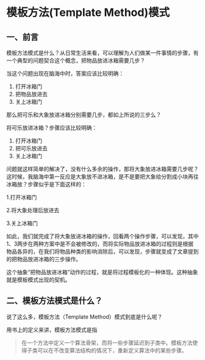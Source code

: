 # 模板方法(Template Method)模式

## 一、前言

模板方法模式是什么？从日常生活来看，可以理解为人们做某一件事情的步骤，有一个典型的问题契合这个概念，把物品放进冰箱需要几步？

当这个问题出现在脑海中时，答案应该比较明确：

1. 打开冰箱门
2. 把物品放进去
3. 关上冰箱门

那么把可乐和大象放进冰箱分别需要几步，都如上所说的三步么？

将可乐放进冰箱？步骤应该比较明确：

1. 打开冰箱门
2. 把可乐放进去
3. 关上冰箱门

问题就这样简单的解决了，没有什么多余的操作，那将大象放进冰箱需要几步呢？这时候，我脑海中第一反应是大象放不进冰箱，是不是要把大象给分割成小块再往冰箱放？步骤似乎是下面这样的：

1.打开冰箱门

2.将大象处理后放进去

3.关上冰箱门

如此，我们就完成了将大象放进冰箱的操作，回看两个操作步骤，可以发现，其中1、3两步在两种方案中是不会被修改的，而将实际物品放进冰箱的过程则是根据物品各异的，在我们将物品种类的影响消除后，可以发现，步骤就变成了文章提到的把物品放进冰箱的三步操作。

这个抽象“把物品放进冰箱”动作的过程，就是将过程模板化的一种体现。这种抽象就是模板模式出现的契机。

## 二、模板方法模式是什么？

说了这么多，模板方法（Template Method）模式到底是什么呢？

用书上的定义来讲，模板方法模式是指

> 在一个方法中定义一个算法骨架，而将一些步骤延迟到子类中。模板方法使得子类可以在不改变算法结构的情况下，重新定义算法中的某些步骤。

